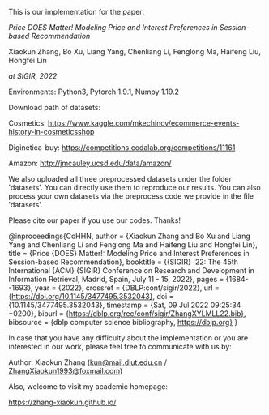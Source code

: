This is our implementation for the paper:

_Price DOES Matter! Modeling Price and Interest Preferences in Session-based Recommendation_ 

Xiaokun Zhang, Bo Xu, Liang Yang, Chenliang Li, Fenglong Ma, Haifeng Liu, Hongfei Lin

_at SIGIR, 2022_

Environments: Python3, Pytorch 1.9.1, Numpy 1.19.2

Download path of datasets:

  Cosmetics: https://www.kaggle.com/mkechinov/ecommerce-events-history-in-cosmeticsshop
  
  Diginetica-buy: https://competitions.codalab.org/competitions/11161
  
  Amazon: http://jmcauley.ucsd.edu/data/amazon/
  

We also uploaded all three preprocessed datasets under the folder 'datasets'. You can directly use them to reproduce our results. You can also process your own datasets via the preprocess code we provide in the file 'datasets'.

Please cite our paper if you use our codes. Thanks!

@inproceedings{CoHHN,
  author    = {Xiaokun Zhang and
               Bo Xu and
               Liang Yang and
               Chenliang Li and
               Fenglong Ma and
               Haifeng Liu and
               Hongfei Lin},
  title     = {Price {DOES} Matter!: Modeling Price and Interest Preferences in Session-based
               Recommendation},
  booktitle = {{SIGIR} '22: The 45th International {ACM} {SIGIR} Conference on Research
               and Development in Information Retrieval, Madrid, Spain, July 11 -
               15, 2022},
  pages     = {1684--1693},
  year      = {2022},
  crossref  = {DBLP:conf/sigir/2022},
  url       = {https://doi.org/10.1145/3477495.3532043},
  doi       = {10.1145/3477495.3532043},
  timestamp = {Sat, 09 Jul 2022 09:25:34 +0200},
  biburl    = {https://dblp.org/rec/conf/sigir/ZhangXYLMLL22.bib},
  bibsource = {dblp computer science bibliography, https://dblp.org}
}

In case that you have any difficulty about the implementation or you are interested in our work,  please feel free to communicate with us by:

Author: Xiaokun Zhang (kun@mail.dlut.edu.cn / ZhangXiaokun1993@foxmail.com)

Also, welcome to visit my academic homepage:

https://zhang-xiaokun.github.io/
